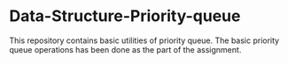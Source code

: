 # Data-Structure-Priority-queue
This repository contains basic utilities of priority queue. The basic priority queue operations has been done as the part of the assignment.
